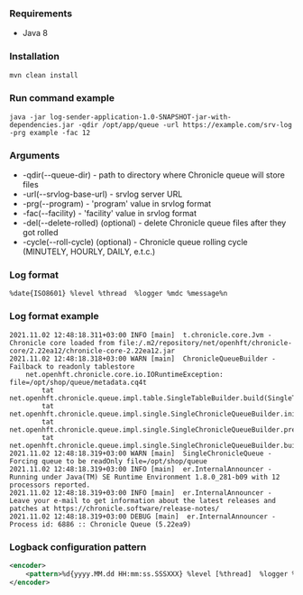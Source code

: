 ### Requirements
- Java 8

### Installation
```bash
mvn clean install
```

### Run command example
```text
java -jar log-sender-application-1.0-SNAPSHOT-jar-with-dependencies.jar -qdir /opt/app/queue -url https://example.com/srv-log -prg example -fac 12
```

### Arguments
* -qdir(--queue-dir) - path to directory where Chronicle queue will store files
* -url(--srvlog-base-url) - srvlog server URL
* -prg(--program) - 'program' value in srvlog format
* -fac(--facility) - 'facility' value in srvlog format
* -del(--delete-rolled) (optional) - delete Chronicle queue files after they got rolled
* -cycle(--roll-cycle) (optional) - Chronicle queue rolling cycle (MINUTELY, HOURLY, DAILY, e.t.c.)

### Log format
```text
%date{ISO8601} %level %thread  %logger %mdc %message%n
```

### Log format example
```text
2021.11.02 12:48:18.311+03:00 INFO [main]  t.chronicle.core.Jvm - Chronicle core loaded from file:/.m2/repository/net/openhft/chronicle-core/2.22ea12/chronicle-core-2.22ea12.jar
2021.11.02 12:48:18.318+03:00 WARN [main]  ChronicleQueueBuilder - Failback to readonly tablestore
    net.openhft.chronicle.core.io.IORuntimeException: file=/opt/shop/queue/metadata.cq4t
        tat net.openhft.chronicle.queue.impl.table.SingleTableBuilder.build(SingleTableBuilder.java:150)
        tat net.openhft.chronicle.queue.impl.single.SingleChronicleQueueBuilder.initializeMetadata(SingleChronicleQueueBuilder.java:450)
        tat net.openhft.chronicle.queue.impl.single.SingleChronicleQueueBuilder.preBuild(SingleChronicleQueueBuilder.java:1097)
        tat net.openhft.chronicle.queue.impl.single.SingleChronicleQueueBuilder.build(SingleChronicleQueueBuilder.java:327)
2021.11.02 12:48:18.319+03:00 WARN [main]  SingleChronicleQueue - Forcing queue to be readOnly file=/opt/shop/queue
2021.11.02 12:48:18.319+03:00 INFO [main]  er.InternalAnnouncer - Running under Java(TM) SE Runtime Environment 1.8.0_281-b09 with 12 processors reported.
2021.11.02 12:48:18.319+03:00 INFO [main]  er.InternalAnnouncer - Leave your e-mail to get information about the latest releases and patches at https://chronicle.software/release-notes/
2021.11.02 12:48:18.319+03:00 DEBUG [main]  er.InternalAnnouncer - Process id: 6886 :: Chronicle Queue (5.22ea9)
```

### Logback configuration pattern
```xml
<encoder>
    <pattern>%d{yyyy.MM.dd HH:mm:ss.SSSXXX} %level [%thread]  %logger %mdc - %msg%n</pattern>
</encoder>
```